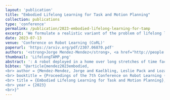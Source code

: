 ```yaml
---
layout: 'publication'
title: "Embodied Lifelong Learning for Task and Motion Planning"
collection: publications
type: 'conference'
permalink: /publication/2023-embodied-lifelong-learning-for-tamp
excerpt: 'We formulate a realistic variant of the problem of lifelong learning for TAMP, and devise a mixture of generative models for generating samples for efficient planning.'
date: 2023-07-13
venue: 'Conference on Robot Learning (CoRL)'
paperurl: 'https://arxiv.org/pdf/2307.06870.pdf'
authors: '<strong>Jorge Mendez-Mendez</strong>, <a href="http://people.csail.mit.edu/lpk/">Leslie Pack Kaelbling</a>, <a href="http://people.csail.mit.edu/tlp/">Tomas Lozano-Perez</a>'
thumbnail: 'LifelongTAMP.png'
abstract: ': A robot deployed in a home over long stretches of time faces a true lifelong learning problem. As it seeks to provide assistance to its users, the robot should leverage any accumulated experience to improve its own knowledge to become a more proficient assistant. We formalize this setting with a novel lifelong learning problem formulation in the context of learning for task and motion planning (TAMP). Exploiting the modularity of TAMP systems, we develop a generative mixture model that produces candidate continuous parameters for a planner. Whereas most existing lifelong learning approaches determine a priori how data is shared across task models, our approach learns shared and non-shared models and determines which to use online during planning based on auxiliary tasks that serve as a proxy for each model’s understanding of a state. Our method exhibits substantial improvements in planning success on simulated 2D domains and on several problems from the BEHAVIOR benchmark.'
bibtex: "@article{mendez2023embodied,
<br> author = {Mendez-Mendez, Jorge and Kaelbling, Leslie Pack and Lozano-Perez, Tomas},
<br> booktitle = {Proceedings of the 7th Conference on Robot Learning (CoRL-23)},
<br> title = {Embodied Lifelong Learning for Task and Motion Planning},
<br> year = {2023}
<br>}"
---
```

